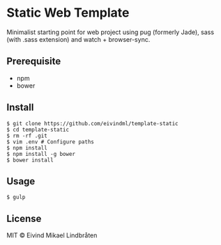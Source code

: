 # Static Web Template

Minimalist starting point for web project using pug (formerly Jade), sass (with .sass extension) and watch + browser-sync.

## Prerequisite
- npm
- bower

## Install

```
$ git clone https://github.com/eivindml/template-static
$ cd template-static
$ rm -rf .git
$ vim .env # Configure paths
$ npm install
$ npm install -g bower
$ bower install
```

## Usage

```
$ gulp
```

## License

MIT © Eivind Mikael Lindbråten
